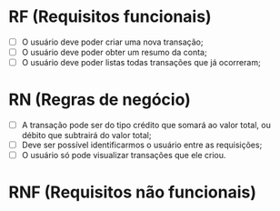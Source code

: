 # RF (Requisitos funcionais)

- [ ] O usuário deve poder criar uma nova transação;
- [ ] O usuário deve poder obter um resumo da conta;
- [ ] O usuário deve poder listas todas transações que já ocorreram;

# RN (Regras de negócio)

- [ ] A transação pode ser do tipo crédito que somará ao valor total, ou débito que subtrairá do valor total;
- [ ] Deve ser possível identificarmos o usuário entre as requisições;
- [ ] O usuário só pode visualizar transações que ele criou.

# RNF (Requisitos não funcionais)
